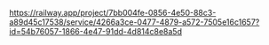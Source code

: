 https://railway.app/project/7bb004fe-0856-4e50-88c3-a89d45c17538/service/4266a3ce-0477-4879-a572-7505e16c1657?id=54b76057-1866-4e47-91dd-4d814c8e8a5d

